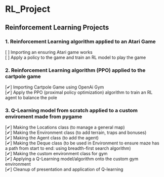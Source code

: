 # RL_Project
## Reinforcement Learning Projects
### 1. Reinforcement Learning algorithm applied to an Atari Game
  [ ] Importing an ensuring Atari game works<br/>
  [ ] Apply a policy to the game and train an RL model to play the game<br/>
  
### 2. Reinforcement Learning algorithm (PPO) applied to the cartpole game
  [✔] Importing Cartpole Game using OpenAi Gym<br/>
  [✔] Apply the PPO (proximal policy optimization) algorithm to train an RL agent to balance the pole<br/>
  
### 3. Q-Learning model from scratch applied to a custom enviroment made from pygame <br/>
  [✔] Making the Locations class (to manage a general map)<br/>
  [✔] Making the Environment class (to add terrain, traps and bonuses)<br/>
  [✔] Making the Agent class (to add the agent)<br/>
  [✔] Making the Deque class (to be used in Environment to ensure maze has a path from start to end: using breadth-first search algorithm)<br/>
  [✔] Making the custom environment class for gym<br/>
  [✔] Applying a Q-Learning model/algorithm onto the custom gym environment<br/>
  [✔] Cleanup of presentation and application of Q-learning<br/>
